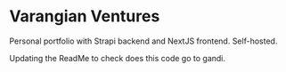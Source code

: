# Varangian Ventures

Personal portfolio with Strapi backend and NextJS frontend. Self-hosted.

Updating the ReadMe to check does this code go to gandi.
